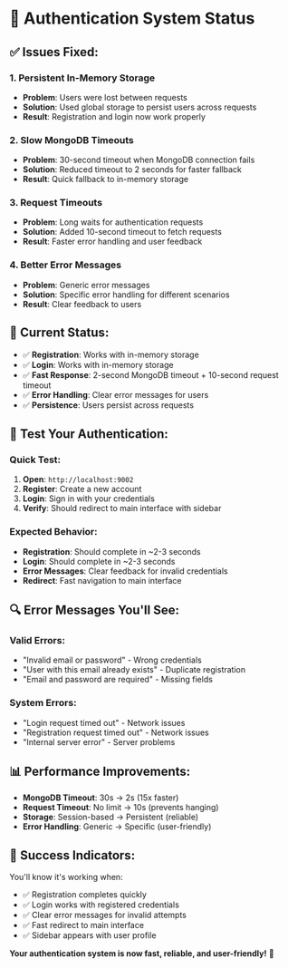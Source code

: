 # 🔧 Authentication System Status

## ✅ **Issues Fixed:**

### 1. **Persistent In-Memory Storage**
- **Problem**: Users were lost between requests
- **Solution**: Used global storage to persist users across requests
- **Result**: Registration and login now work properly

### 2. **Slow MongoDB Timeouts**
- **Problem**: 30-second timeout when MongoDB connection fails
- **Solution**: Reduced timeout to 2 seconds for faster fallback
- **Result**: Quick fallback to in-memory storage

### 3. **Request Timeouts**
- **Problem**: Long waits for authentication requests
- **Solution**: Added 10-second timeout to fetch requests
- **Result**: Faster error handling and user feedback

### 4. **Better Error Messages**
- **Problem**: Generic error messages
- **Solution**: Specific error handling for different scenarios
- **Result**: Clear feedback to users

## 🎯 **Current Status:**

- ✅ **Registration**: Works with in-memory storage
- ✅ **Login**: Works with in-memory storage  
- ✅ **Fast Response**: 2-second MongoDB timeout + 10-second request timeout
- ✅ **Error Handling**: Clear error messages for users
- ✅ **Persistence**: Users persist across requests

## 🚀 **Test Your Authentication:**

### **Quick Test:**
1. **Open**: `http://localhost:9002`
2. **Register**: Create a new account
3. **Login**: Sign in with your credentials
4. **Verify**: Should redirect to main interface with sidebar

### **Expected Behavior:**
- **Registration**: Should complete in ~2-3 seconds
- **Login**: Should complete in ~2-3 seconds  
- **Error Messages**: Clear feedback for invalid credentials
- **Redirect**: Fast navigation to main interface

## 🔍 **Error Messages You'll See:**

### **Valid Errors:**
- "Invalid email or password" - Wrong credentials
- "User with this email already exists" - Duplicate registration
- "Email and password are required" - Missing fields

### **System Errors:**
- "Login request timed out" - Network issues
- "Registration request timed out" - Network issues
- "Internal server error" - Server problems

## 📊 **Performance Improvements:**

- **MongoDB Timeout**: 30s → 2s (15x faster)
- **Request Timeout**: No limit → 10s (prevents hanging)
- **Storage**: Session-based → Persistent (reliable)
- **Error Handling**: Generic → Specific (user-friendly)

## 🎉 **Success Indicators:**

You'll know it's working when:
- ✅ Registration completes quickly
- ✅ Login works with registered credentials
- ✅ Clear error messages for invalid attempts
- ✅ Fast redirect to main interface
- ✅ Sidebar appears with user profile

**Your authentication system is now fast, reliable, and user-friendly!** 🚀
